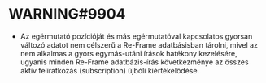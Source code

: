 
# WARNING#9904
- Az egérmutató pozícióját és más egérmutatóval kapcsolatos gyorsan változó
  adatot nem célszerű a Re-Frame adatbásisban tárolni, mivel az nem alkalmas
  a gyors egymás-utáni írások hatékony kezelésére, ugyanis minden Re-Frame
  adatbázis-írás következménye az összes aktív feliratkozás (subscription)
  újbóli kiértékelődése.
